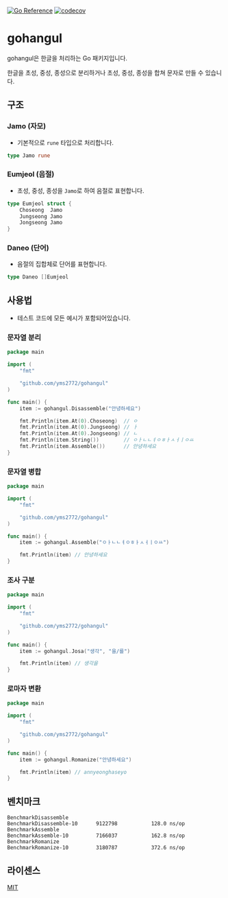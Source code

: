 [![Go Reference](https://pkg.go.dev/badge/github.com/yms2772/gohangul.svg)](https://pkg.go.dev/github.com/yms2772/gohangul)
[![codecov](https://codecov.io/github/yms2772/gohangul/graph/badge.svg?token=NALASBSYU3)](https://codecov.io/github/yms2772/gohangul)

# gohangul
gohangul은 한글을 처리하는 Go 패키지입니다.

한글을 초성, 중성, 종성으로 분리하거나 초성, 중성, 종성을 합쳐 문자로 만들 수 있습니다.

## 구조
### Jamo (자모)
* 기본적으로 `rune` 타입으로 처리합니다.
```go
type Jamo rune
```
### Eumjeol (음절)
* 초성, 중성, 종성을 `Jamo`로 하여 음절로 표현합니다. 
```go
type Eumjeol struct {
	Choseong  Jamo
	Jungseong Jamo
	Jongseong Jamo
}
```
### Daneo (단어)
* 음절의 집합체로 단어를 표현합니다.
```go
type Daneo []Eumjeol
```

## 사용법
* 테스트 코드에 모든 예시가 포함되어있습니다.
### 문자열 분리
```go
package main

import (
	"fmt"

	"github.com/yms2772/gohangul"
)

func main() {
	item := gohangul.Disassemble("안녕하세요")

	fmt.Println(item.At(0).Choseong)  // ㅇ
	fmt.Println(item.At(0).Jungseong) // ㅏ
	fmt.Println(item.At(0).Jongseong) // ㄴ
	fmt.Println(item.String())        // ㅇㅏㄴㄴㅕㅇㅎㅏㅅㅓㅣㅇㅛ
	fmt.Println(item.Assemble())      // 안녕하세요
}

```
### 문자열 병합
```go
package main

import (
	"fmt"

	"github.com/yms2772/gohangul"
)

func main() {
	item := gohangul.Assemble("ㅇㅏㄴㄴㅕㅇㅎㅏㅅㅓㅣㅇㅛ")

	fmt.Println(item) // 안녕하세요
}

```
### 조사 구분
```go
package main

import (
	"fmt"

	"github.com/yms2772/gohangul"
)

func main() {
	item := gohangul.Josa("생각", "을/를")

	fmt.Println(item) // 생각을
}
```
### 로마자 변환
```go
package main

import (
	"fmt"

	"github.com/yms2772/gohangul"
)

func main() {
	item := gohangul.Romanize("안녕하세요")

	fmt.Println(item) // annyeonghaseyo
}
```

## 벤치마크
```shell
BenchmarkDisassemble
BenchmarkDisassemble-10    	 9122798	       128.0 ns/op
BenchmarkAssemble
BenchmarkAssemble-10       	 7166037	       162.8 ns/op
BenchmarkRomanize
BenchmarkRomanize-10       	 3180787	       372.6 ns/op
```

## 라이센스
[MIT](https://github.com/yms2772/gohangul/blob/main/LICENSE)